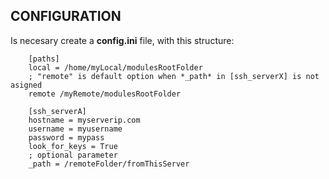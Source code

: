 

## CONFIGURATION
Is necesary create a __config.ini__ file, with this structure:

```
    [paths]
    local = /home/myLocal/modulesRootFolder
    ; "remote" is default option when *_path* in [ssh_serverX] is not asigned
    remote /myRemote/modulesRootFolder

    [ssh_serverA]
    hostname = myserverip.com
    username = myusername
    password = mypass
    look_for_keys = True
    ; optional parameter
    _path = /remoteFolder/fromThisServer 
```

